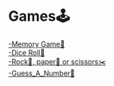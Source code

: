 # Games🕹️

[-Memory Game🧠](https://github.com/LyudmilLilov/Games/tree/main/Memory_Game)<br>
[-Dice Roll🎲](https://github.com/LyudmilLilov/Games/tree/main/Dice%20Roll)<br>
[-Rock🗿, paper📜 or scissors✂️](https://github.com/LyudmilLilov/Games/tree/main/Rock_Paper_Scissors)<br>
[-Guess_A_Number🔮](https://github.com/LyudmilLilov/Games/tree/main/Guess_A_Number)<br>
